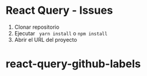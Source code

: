 # React Query - Issues

1. Clonar repositorio
2. Ejecutar ``` yarn install``` o ```npm install```
3. Abrir el URL del proyecto
# react-query-github-labels
